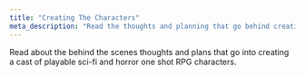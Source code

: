 ```yaml
---
title: "Creating The Characters"
meta_description: "Read the thoughts and planning that go behind creating a cast of sci-fi and horror RPG characters."
---
```


Read about the behind the scenes thoughts and plans that go into creating a cast of playable sci-fi and horror one shot RPG characters.
